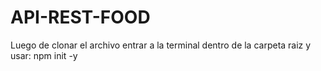 # API-REST-FOOD
Luego de clonar el archivo entrar a la terminal dentro de la carpeta raiz y usar: npm init -y
